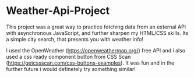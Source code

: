 # Weather-Api-Project
This project was a great way to practice fetching data from an external API with asynchronous JavaScript, and further sharpen my HTML/CSS skills.  Its a simple city search, that presents you with weather info!

I used the OpenWeather (https://openweathermap.org/) free API and i also used a css ready component button from CSS Scan (https://getcssscan.com/css-buttons-examples).
It was fun and in the further future i would definetely try something similar! 
